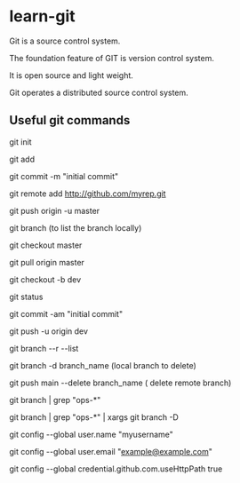 # learn-git

Git is a source control system. 

The foundation feature of GIT is version control system. 

It is open source and light weight.

Git operates a distributed source control system.

## Useful git commands

git init 

git add <filename>

git commit -m "initial commit"

git remote add <http://github.com/myrep.git>

git push origin -u master

git branch (to list the branch locally)

git checkout master

git pull origin master

git checkout -b dev

git status

git commit -am "initial commit"

git push -u origin dev

git branch --r --list

git branch -d branch_name (local branch to delete)

git push main --delete branch_name ( delete remote branch)

git branch | grep "ops-*"

git branch | grep "ops-*" | xargs git branch -D

git config --global user.name "myusername"

git config --global user.email "example@example.com"

git config --global credential.github.com.useHttpPath true
